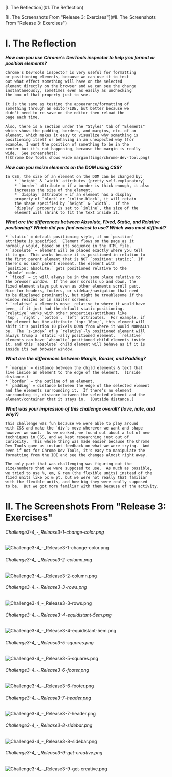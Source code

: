 [I. The Reflection](#I. The Reflection)

[II. The Screenshots From "Release 3: Exercises"](#II. The Screenshots From "Release 3: Exercises")

# I. The Reflection
**_How can you use Chrome's DevTools inspector to help you 
format or position elements?_**

    Chrome's DevTools inspector is very useful for formatting 
    or positioning elements, because we can use it to test 
    out what effect something will have on the selected 
    element directly on the browser and we can see the change 
    instantaneously, sometimes even as easily as unchecking 
    the box of that property just to see.  

    It is the same as testing the appearance/formatting of 
    something through an editor/IDE, but better because we 
    didn't need to re-save on the editor then reload the 
    page each time.  

    Also, there is a section under the "Styles" tab of "Elements" 
    which shows the padding, borders, and margins, etc. of an 
    element, which makes it easy to visualize why something is 
    positioning itself or behaving in an unexpected way (for 
    example, I want the position of something to be in the 
    center but it's not happening, because the margin is really 
    wide.  See screenshot): 
    ![Chrome Dev Tools shows wide margin](imgs/chrome-dev-tool.png)

**_How can you resize elements on the DOM using CSS?_**

    In CSS, the size of an element on the DOM can be changed by:
        * `height` & `width` attributes (pretty self-explanatory)
        * `border` attribute = if a border is thick enough, it also 
        increases the size of the element.  
        * `display` attribute = if an element has a display 
        property of `block` or `inline-block`, it will retain 
        the shape specified by `height` & `width`.  If the 
        `display` property is set to `inline`, the size of the 
        element will shrink to fit the text inside it.  

**_What are the differences between Absolute, Fixed, Static, and 
Relative positioning? Which did you find easiest to use? Which was 
most difficult?_**

    * `static` = default positioning style, if no `position` 
    attribute is specified.  Element flows on the page as it 
    normally would, based on its sequence in the HTML file.  
    * `absolute` = element will be placed exactly where you tell 
    it to go.  This works because it is positioned in relation to 
    the first parent element that is NOT `position: static;`. If 
    there's no such parent element, the element with 
    `position: absolute;` gets positioned relative to the 
    `<html>` node.  
    * `fixed` = it will always be in the same place relative to 
    the browser window.  If the user scrolls up and down, the 
    fixed element stays put even as other elements scroll past.  
    Nice for headers, footers, or sidebar/navigation that need 
    to be displayed prominently, but might be troublesome if the 
    window resizes or in smaller screens.  
    * `relative` = elements move _relative to where it would have 
    been_ if it just had the default static positioning.  
    `relative` works with other properties/attribues like 
    `top`, `right`, `bottom`, `left` attributes.  For example, if 
    the element has the attribute `top: 10px;`, this element will 
    shift it's position 10 pixels DOWN from where it would NORMALLY 
    be.  The `z-index` of a `relative`-ly positioned element will 
    always trump a `static`-ally positioned element.  `relative` 
    elements can have `absoulte`-positioned child elements inside 
    it, and this `absolute` child element will behave as if it is 
    inside its own browser window.  

**_What are the differences between Margin, Border, and Padding?_**

    * `margin` = distance between the child elements & text that 
    live inside an element to the edge of the element.  (Inside 
    distance.)  
    * `border` = the outline of an element.  
    * `padding` = distance between the edge of the selected element 
    and the elements surrounding it.  If there's no element 
    surrounding it, distance between the selected element and the 
    element/container that it stays in.  (Outside distance.)  

**_What was your impression of this challenge overall? (love, 
hate, and why?)_**

    This challenge was fun because we were able to play around 
    with CSS and make the `div`s move wherever we want and shape 
    however we want.  As we worked, we found out about a lot of new 
    techniques in CSS, and we kept researching just out of 
    curiosity.  This whole thing was made easier because the Chrome 
    Dev Tools gave us instant feedback on what we were trying.  And 
    even if not for Chrome Dev Tools, it's easy to manipulate the 
    formatting from the IDE and see the changes almost right away.  

    The only part that was challenging was figuring out the 
    size/numbers that we were supposed to use.  As much as possible, 
    we tried to use %, em, & rem (the flexible units) instead of the 
    fixed units like px & pt, but we were not really that familiar 
    with the flexible units, and how big they were really supposed 
    to be.  But we got more familiar with them because of the activity.  

# II. The Screenshots From "Release 3: Exercises"
###### Challenge3-4_-_Release3-1-change-color.png
![Challenge3-4_-_Release3-1-change-color.png](imgs/Challenge3-4_-_Release3-1-change-color.png)

###### Challenge3-4_-_Release3-2-column.png
![Challenge3-4_-_Release3-2-column.png](imgs/Challenge3-4_-_Release3-2-column.png)

###### Challenge3-4_-_Release3-3-rows.png
![Challenge3-4_-_Release3-3-rows.png](imgs/Challenge3-4_-_Release3-3-rows.png)

###### Challenge3-4_-_Release3-4-equidistant-5em.png
![Challenge3-4_-_Release3-4-equidistant-5em.png](imgs/Challenge3-4_-_Release3-4-equidistant-5em.png)

###### Challenge3-4_-_Release3-5-squares.png
![Challenge3-4_-_Release3-5-squares.png](imgs/Challenge3-4_-_Release3-5-squares.png)

###### Challenge3-4_-_Release3-6-footer.png
![Challenge3-4_-_Release3-6-footer.png](imgs/Challenge3-4_-_Release3-6-footer.png)

###### Challenge3-4_-_Release3-7-header.png
![Challenge3-4_-_Release3-7-header.png](imgs/Challenge3-4_-_Release3-7-header.png)

###### Challenge3-4_-_Release3-8-sidebar.png
![Challenge3-4_-_Release3-8-sidebar.png](imgs/Challenge3-4_-_Release3-8-sidebar.png)

###### Challenge3-4_-_Release3-9-get-creative.png
![Challenge3-4_-_Release3-9-get-creative.png](imgs/Challenge3-4_-_Release3-9-get-creative.png)
